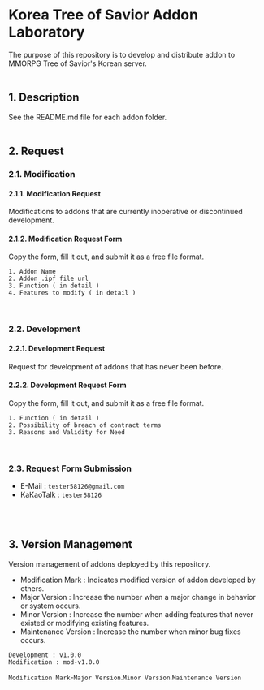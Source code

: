 # Korea Tree of Savior Addon Laboratory
The purpose of this repository is to develop and distribute addon to MMORPG Tree of Savior's Korean server.
<br/>
<br/>

## 1. Description
See the README.md file for each addon folder.
<br/>
<br/>

## 2. Request
### 2.1. Modification
#### 2.1.1. Modification Request
Modifications to addons that are currently inoperative or discontinued development.
#### 2.1.2. Modification Request Form
Copy the form, fill it out, and submit it as a free file format.
```
1. Addon Name 
2. Addon .ipf file url
3. Function ( in detail )
4. Features to modify ( in detail )
```
<br/>

### 2.2. Development
#### 2.2.1. Development Request
Request for development of addons that has never been before.
#### 2.2.2. Development Request Form
Copy the form, fill it out, and submit it as a free file format.
```
1. Function ( in detail )
2. Possibility of breach of contract terms
3. Reasons and Validity for Need
```
<br/>

### 2.3. Request Form Submission
- E-Mail : ```tester58126@gmail.com```
- KaKaoTalk : ```tester58126```

<br/>
<br/>

## 3. Version Management
Version management of addons deployed by this repository.
- Modification Mark : Indicates modified version of addon developed by others.
- Major Version : Increase the number when a major change in behavior or system occurs.
- Minor Version : Increase the number when adding features that never existed or modifying existing features.
- Maintenance Version :  Increase the number when minor bug fixes occurs.
```
Development : v1.0.0
Modification : mod-v1.0.0
```
`Modification Mark`-`Major Version`.`Minor Version`.`Maintenance Version`
<br/>
<br/>
